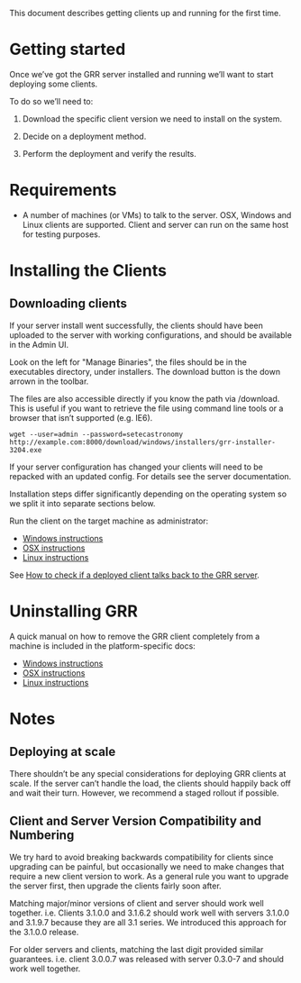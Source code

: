 This document describes getting clients up and running for
the first time.

# Getting started

Once we’ve got the GRR server installed and running we’ll
want to start deploying some clients.

To do so we’ll need to:

1.  Download the specific client version we need to install on the
    system.

2.  Decide on a deployment method.

3.  Perform the deployment and verify the results.

# Requirements

  - A number of machines (or VMs) to talk to the server. OSX, Windows and Linux
    clients are supported. Client and server can run on the same host for
    testing purposes.

# Installing the Clients

## Downloading clients

If your server install went successfully, the clients should have been uploaded
to the server with working configurations, and should be available in
the Admin UI.

Look on the left for "Manage Binaries", the files should be in the
executables directory, under installers. The download button is the down
arrown in the toolbar.

The files are also accessible directly if you know the path via
/download. This is useful if you want to retrieve the file using command
line tools or a browser that isn’t supported (e.g.
    IE6).

    wget --user=admin --password=setecastronomy http://example.com:8000/download/windows/installers/grr-installer-3204.exe

If your server configuration has changed your clients will need to be
repacked with an updated config. For details see the server documentation.

Installation steps differ significantly depending on the operating system so we split
it into separate sections below.

Run the client on the target machine as administrator:

  - [Windows instructions](on-windows.md)
  - [OSX instructions](on-mac-os-x.md)
  - [Linux instructions](on-linux.md)

See [How to check if a deployed client talks back to the GRR server](how-to-check-if-client-talks-back.md).

# Uninstalling GRR

A quick manual on how to remove the GRR client completely from a machine is included in the platform-specific docs:

  - [Windows instructions](on-windows.md#uninstalling-grr)
  - [OSX instructions](on-mac-os-x.md#uninstalling-grr)
  - [Linux instructions](on-linux.md#uninstalling-grr)

# Notes

## Deploying at scale

There shouldn’t be any special considerations for deploying GRR clients
at scale. If the server can’t handle the load, the clients should
happily back off and wait their turn. However, we recommend a staged
rollout if possible.

## Client and Server Version Compatibility and Numbering

We try hard to avoid breaking backwards compatibility for clients since
upgrading can be painful, but occasionally we need to make changes that
require a new client version to work. As a general rule you want to
upgrade the server first, then upgrade the clients fairly soon after.

Matching major/minor versions of client and server should work well
together. i.e. Clients 3.1.0.0 and 3.1.6.2 should work well with servers
3.1.0.0 and 3.1.9.7 because they are all 3.1 series. We introduced this
approach for the 3.1.0.0 release.

For older servers and clients, matching the last digit provided similar
guarantees. i.e. client 3.0.0.7 was released with server 0.3.0-7 and
should work well together.